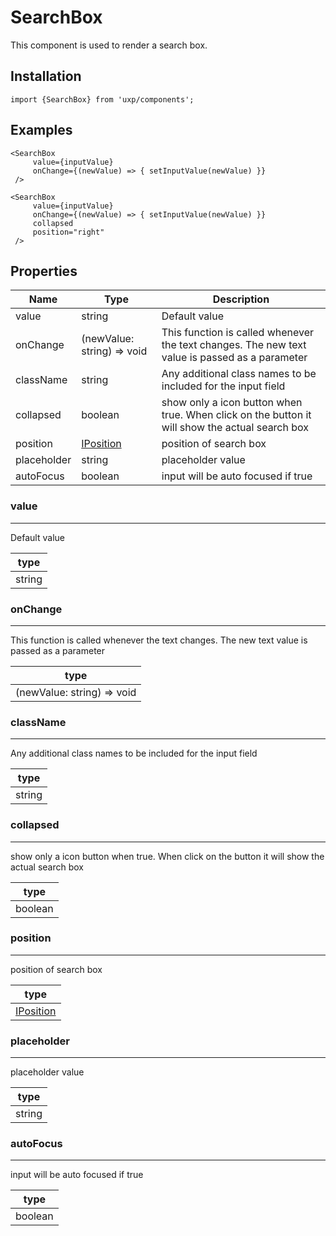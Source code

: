 # SearchBox






This component is used to render a search box.



## Installation



```tsx
import {SearchBox} from 'uxp/components';
```

## Examples



```tsx
<SearchBox
     value={inputValue}
     onChange={(newValue) => { setInputValue(newValue) }}
 />
```



```tsx
<SearchBox
     value={inputValue}
     onChange={(newValue) => { setInputValue(newValue) }}
     collapsed
     position="right"
 />
```

## Properties

|Name|Type|Description|
|-|-|-|
|value|string|Default value |
|onChange|(newValue: string) => void|This function is called whenever the text changes. The new text value is passed as a parameter |
|className|string|Any additional class names to be included for the input field |
|collapsed|boolean|show only a icon button when true. When click on the button it will show the actual search box |
|position|[IPosition](types/IPosition)|position of search box |
|placeholder|string|placeholder value |
|autoFocus|boolean|input will be auto focused if true |
### value



---



Default value


|type|
|-|
|string|
### onChange



---



This function is called whenever the text changes. The new text value is passed as a parameter


|type|
|-|
|(newValue: string) => void|
### className



---



Any additional class names to be included for the input field


|type|
|-|
|string|
### collapsed



---



show only a icon button when true. When click on the button it will show the actual search box


|type|
|-|
|boolean|
### position



---



position of search box


|type|
|-|
|[IPosition](types/IPosition)|
### placeholder



---



placeholder value


|type|
|-|
|string|
### autoFocus



---



input will be auto focused if true


|type|
|-|
|boolean|
